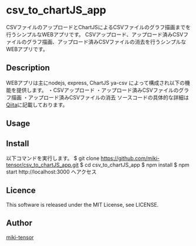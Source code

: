 # csv_to_chartJS_app
CSVファイルのアップロードとChartJSによるCSVファイルのグラフ描画までを行うシンプルなWEBアプリです。
CSVアップロード、アップロード済みCSVファイルのグラフ描画、アップロード済みCSVファイルの消去を行うシンプルなWEBアプリです。
## Description
WEBアプリは主にnodejs, express, ChartJS ya-csv によって構成され以下の機能を提供します。
・CSVアップロード
・アップロード済みCSVファイルのグラフ描画
・アップロード済みCSVファイルの消去
ソースコードの具体的な詳細は[Qiita](https://qiita.com/miki-tensorflow/items/87c876c2be3ac527f10c)に記載しております。
## Usage

## Install
以下コマンドを実行します。
$ git clone https://github.com/miki-tensor/csv_to_chartJS_app.git
$ cd csv_to_chartJS_app
$ npm install
$ npm start
http://localhost:3000 へアクセス
## Licence
This software is released under the MIT License, see LICENSE.
## Author
[miki-tensor](https://github.com/mikitensor)
